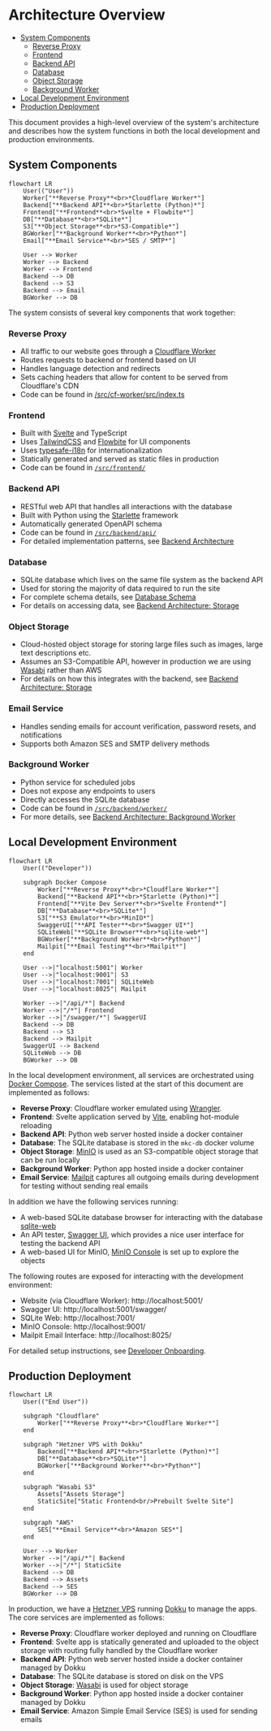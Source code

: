 # Architecture Overview

- [System Components](#system-components)
  - [Reverse Proxy](#reverse-proxy)
  - [Frontend](#frontend)
  - [Backend API](#backend-api)
  - [Database](#database)
  - [Object Storage](#object-storage)
  - [Background Worker](#background-worker)
- [Local Development Environment](#local-development-environment)
- [Production Deployment](#production-deployment)

This document provides a high-level overview of the system's architecture and describes how the system functions in both the local development and production environments.

## System Components

```mermaid
flowchart LR
    User(("User"))
    Worker["**Reverse Proxy**<br>*Cloudflare Worker*"]
    Backend["**Backend API**<br>*Starlette (Python)*"]
    Frontend["**Frontend**<br>*Svelte + Flowbite*"]
    DB["**Database**<br>*SQLite*"]
    S3["**Object Storage**<br>*S3-Compatible*"]
    BGWorker["**Background Worker**<br>*Python*"]
    Email["**Email Service**<br>*SES / SMTP*"]

    User --> Worker
    Worker --> Backend
    Worker --> Frontend
    Backend --> DB
    Backend --> S3
    Backend --> Email
    BGWorker --> DB
```

The system consists of several key components that work together:

### Reverse Proxy

- All traffic to our website goes through a [Cloudflare Worker](https://developers.cloudflare.com/workers/)
- Routes requests to backend or frontend based on UI
- Handles language detection and redirects
- Sets caching headers that allow for content to be served from Cloudflare's CDN
- Code can be found in [/src/cf-worker/src/index.ts](/src/cf-worker/src/index.ts)

### Frontend

- Built with [Svelte](https://svelte.dev/) and TypeScript
- Uses [TailwindCSS](https://tailwindcss.com/) and [Flowbite](https://flowbite.com/) for UI components
- Uses [typesafe-i18n](https://github.com/ivanhofer/typesafe-i18n) for internationalization
- Statically generated and served as static files in production
- Code can be found in [`/src/frontend/`](/src/frontend/)

### Backend API

- RESTful web API that handles all interactions with the database
- Built with Python using the [Starlette](https://www.starlette.io/) framework
- Automatically generated OpenAPI schema
- Code can be found in [`/src/backend/api/`](/src/backend/api/)
- For detailed implementation patterns, see [Backend Architecture](backend.md)

### Database

- SQLite database which lives on the same file system as the backend API
- Used for storing the majority of data required to run the site
- For complete schema details, see [Database Schema](database.md)
- For details on accessing data, see [Backend Architecture: Storage](backend.md#storage)

### Object Storage

- Cloud-hosted object storage for storing large files such as images, large text descriptions etc.
- Assumes an S3-Compatible API, however in production we are using [Wasabi](https://wasabi.com/cloud-object-storage) rather than AWS
- For details on how this integrates with the backend, see [Backend Architecture: Storage](backend.md#storage)

### Email Service

- Handles sending emails for account verification, password resets, and notifications
- Supports both Amazon SES and SMTP delivery methods

### Background Worker

- Python service for scheduled jobs
- Does not expose any endpoints to users
- Directly accesses the SQLite database
- Code can be found in [`/src/backend/worker/`](/src/backend/worker/)
- For more details, see [Backend Architecture: Background Worker](backend.md#background-worker)

## Local Development Environment

```mermaid
flowchart LR
    User(("Developer"))

    subgraph Docker Compose
        Worker["**Reverse Proxy**<br>*Cloudflare Worker*"]
        Backend["**Backend API**<br>*Starlette (Python)*"]
        Frontend["**Vite Dev Server**<br>*Svelte Frontend*"]
        DB["**Database**<br>*SQLite*"]
        S3["**S3 Emulator**<br>*MinIO*"]
        SwaggerUI["**API Tester**<br>*Swagger UI*"]
        SQLiteWeb["**SQLite Browser**<br>*sqlite-web*"]
        BGWorker["**Background Worker**<br>*Python*"]
        Mailpit["**Email Testing**<br>*Mailpit*"]
    end

    User -->|"localhost:5001"| Worker
    User -->|"localhost:9001"| S3
    User -->|"localhost:7001"| SQLiteWeb
    User -->|"localhost:8025"| Mailpit

    Worker -->|"/api/*"| Backend
    Worker -->|"/*"| Frontend
    Worker -->|"/swagger/*"| SwaggerUI
    Backend --> DB
    Backend --> S3
    Backend --> Mailpit
    SwaggerUI --> Backend
    SQLiteWeb --> DB
    BGWorker --> DB
```

In the local development environment, all services are orchestrated using [Docker Compose](https://docs.docker.com/compose/). The services listed at the start of this document are implemented as follows:

- **Reverse Proxy**: Cloudflare worker emulated using [Wrangler](https://developers.cloudflare.com/workers/wrangler/).
- **Frontend**: Svelte application served by [Vite](https://vite.dev/), enabling hot-module reloading
- **Backend API**: Python web server hosted inside a docker container
- **Database**: The SQLite database is stored in the `mkc-db` docker volume
- **Object Storage**: [MinIO](https://github.com/minio/minio) is used as an S3-compatible object storage that can be run locally
- **Background Worker**: Python app hosted inside a docker container
- **Email Service**: [Mailpit](https://mailpit.axllent.org/) captures all outgoing emails during development for testing without sending real emails

In addition we have the following services running:

- A web-based SQLite database browser for interacting with the database [sqlite-web](https://github.com/coleifer/sqlite-web)
- An API tester, [Swagger UI](https://swagger.io/tools/swagger-ui/), which provides a nice user interface for testing the backend API
- A web-based UI for MinIO, [MinIO Console](https://github.com/minio/console) is set up to explore the objects

The following routes are exposed for interacting with the development environment:

- Website (via Cloudflare Worker): http://localhost:5001/
- Swagger UI: http://localhost:5001/swagger/
- SQLite Web: http://localhost:7001/
- MinIO Console: http://localhost:9001/
- Mailpit Email Interface: http://localhost:8025/

For detailed setup instructions, see [Developer Onboarding](onboarding.md).

## Production Deployment

```mermaid
flowchart LR
    User(("End User"))

    subgraph "Cloudflare"
        Worker["**Reverse Proxy**<br>*Cloudflare Worker*"]
    end

    subgraph "Hetzner VPS with Dokku"
        Backend["**Backend API**<br>*Starlette (Python)*"]
        DB["**Database**<br>*SQLite*"]
        BGWorker["**Background Worker**<br>*Python*"]
    end

    subgraph "Wasabi S3"
        Assets["Assets Storage"]
        StaticSite["Static Frontend<br/>Prebuilt Svelte Site"]
    end

    subgraph "AWS"
        SES["**Email Service**<br>*Amazon SES*"]
    end

    User --> Worker
    Worker -->|"/api/*"| Backend
    Worker -->|"/*"| StaticSite
    Backend --> DB
    Backend --> Assets
    Backend --> SES
    BGWorker --> DB
```

In production, we have a [Hetzner VPS](https://www.hetzner.com/cloud/) running [Dokku](https://dokku.com/) to manage the apps. The core services are implemented as follows:

- **Reverse Proxy**: Cloudflare worker deployed and running on Cloudflare
- **Frontend**: Svelte app is statically generated and uploaded to the object storage with routing fully handled by the Cloudflare worker
- **Backend API**: Python web server hosted inside a docker container managed by Dokku
- **Database**: The SQLite database is stored on disk on the VPS
- **Object Storage**: [Wasabi](https://wasabi.com/cloud-object-storage) is used for object storage
- **Background Worker**: Python app hosted inside a docker container managed by Dokku
- **Email Service**: Amazon Simple Email Service (SES) is used for sending emails
